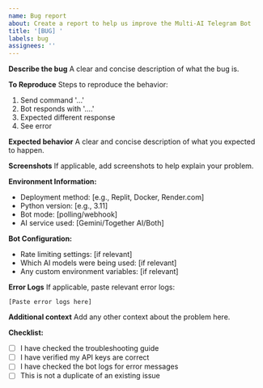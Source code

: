 ```yaml
---
name: Bug report
about: Create a report to help us improve the Multi-AI Telegram Bot
title: '[BUG] '
labels: bug
assignees: ''
---
```


**Describe the bug**
A clear and concise description of what the bug is.

**To Reproduce**
Steps to reproduce the behavior:
1. Send command '...'
2. Bot responds with '....'
3. Expected different response
4. See error

**Expected behavior**
A clear and concise description of what you expected to happen.

**Screenshots**
If applicable, add screenshots to help explain your problem.

**Environment Information:**
- Deployment method: [e.g., Replit, Docker, Render.com]
- Python version: [e.g., 3.11]
- Bot mode: [polling/webhook]
- AI service used: [Gemini/Together AI/Both]

**Bot Configuration:**
- Rate limiting settings: [if relevant]
- Which AI models were being used: [if relevant]
- Any custom environment variables: [if relevant]

**Error Logs**
If applicable, paste relevant error logs:
```
[Paste error logs here]
```

**Additional context**
Add any other context about the problem here.

**Checklist:**
- [ ] I have checked the troubleshooting guide
- [ ] I have verified my API keys are correct
- [ ] I have checked the bot logs for error messages
- [ ] This is not a duplicate of an existing issue